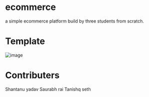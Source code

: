 # ecommerce
a simple ecommerce platform build by three students from scratch.

# Template
![image](https://github.com/metaXproject/ecommerce/assets/66154475/e01076d2-d4f8-416b-aaa7-454f24e77402)

# Contributers
Shantanu yadav
Saurabh rai
Tanishq seth
